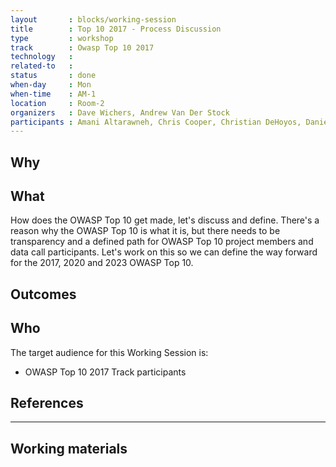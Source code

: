 ```yaml
---
layout       : blocks/working-session
title        : Top 10 2017 - Process Discussion
type         : workshop
track        : Owasp Top 10 2017
technology   :
related-to   :
status       : done
when-day     : Mon
when-time    : AM-1
location     : Room-2
organizers   : Dave Wichers, Andrew Van Der Stock
participants : Amani Altarawneh, Chris Cooper, Christian DeHoyos, Daniel Miessler, Erez Yalon, Jason Li, Jonas vanalderweireldt, Kevin Greene, Nuno Loureiro, Sandor Lenart, Tiago Mendo, Tiffany Long, Torsten Gigler, Robert Grace 
---
```


## Why


## What

How does the OWASP Top 10 get made, let's discuss and define. 
There's a reason why the OWASP Top 10 is what it is, but there needs to be transparency and a defined path for OWASP Top 10 project members and data call participants. 
Let's work on this so we can define the way forward for the 2017, 2020 and 2023 OWASP Top 10. 
 
## Outcomes 



## Who

The target audience for this Working Session is:

 - OWASP Top 10 2017 Track participants

## References

--- 

## Working materials


